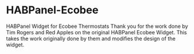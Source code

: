 # HABPanel-Ecobee
HABPanel Widget for Ecobee Thermostats
Thank you for the work done by Tim Rogers and Red Apples on the original HABPanel Ecobee Widget. This takes the work originally done by them and modifies the design of the widget. 

